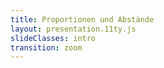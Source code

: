 ```yaml
---
title: Proportionen und Abstände
layout: presentation.11ty.js
slideClasses: intro
transition: zoom
---
```


